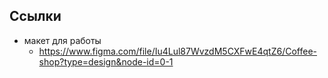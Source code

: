 ## Ссылки

- макет для работы
	- https://www.figma.com/file/Iu4Lul87WvzdM5CXFwE4qtZ6/Coffee-shop?type=design&node-id=0-1
